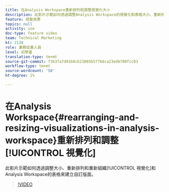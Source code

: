 ```yaml
---
title: 在Analysis Workspace重新排列和調整視覺化大小
description: 此影片示範如何透過調整Analysis Workspace的視覺化和表格大小、重新排列和重新組織，來建立自訂版面。
feature: 視覺效果
topics: null
activity: use
doc-type: feature video
team: Technical Marketing
kt: 2138
role: 業務從業人員
level: 初學者
translation-type: tm+mt
source-git-commit: f3b3fa7d91b0cb21005b57768ca23ed6700fcc03
workflow-type: tm+mt
source-wordcount: '58'
ht-degree: 1%

---
```



# 在Analysis Workspace{#rearranging-and-resizing-visualizations-in-analysis-workspace}重新排列和調整[!UICONTROL 視覺化]

此影片示範如何透過調整大小、重新排列和重新組織[!UICONTROL 視覺化]和Analysis Workspace的表格來建立自訂版面。

>[!VIDEO](https://video.tv.adobe.com/v/24707/?quality=12)
